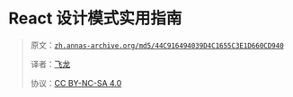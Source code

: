 # React 设计模式实用指南

> 原文：[`zh.annas-archive.org/md5/44C916494039D4C1655C3E1D660CD940`](https://zh.annas-archive.org/md5/44C916494039D4C1655C3E1D660CD940)
> 
> 译者：[飞龙](https://github.com/wizardforcel)
> 
> 协议：[CC BY-NC-SA 4.0](http://creativecommons.org/licenses/by-nc-sa/4.0/)